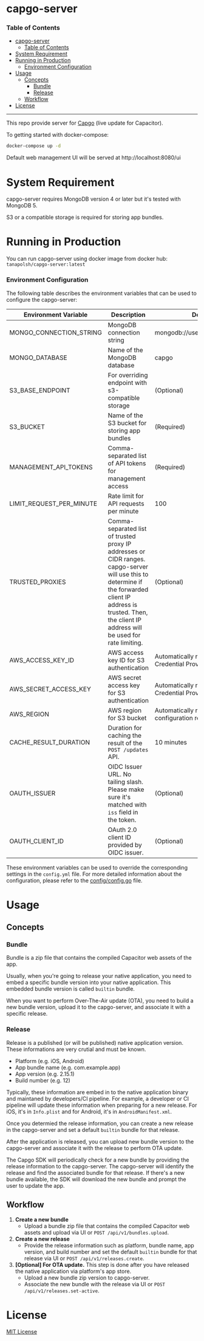 capgo-server
===

### Table of Contents

- [capgo-server](#capgo-server)
    - [Table of Contents](#table-of-contents)
- [System Requirement](#system-requirement)
- [Running in Production](#running-in-production)
    - [Environment Configuration](#environment-configuration)
- [Usage](#usage)
  - [Concepts](#concepts)
    - [Bundle](#bundle)
    - [Release](#release)
  - [Workflow](#workflow)
- [License](#license)


---

This repo provide server for [Capgo](https://capgo.app/) (live update for Capacitor).

To getting started with docker-compose:
```bash
docker-compose up -d
```
Default web management UI will be served at http://localhost:8080/ui

# System Requirement

capgo-server requires MongoDB version 4 or later but it's tested with MongoDB 5.

S3 or a compatible storage is required for storing app bundles.

# Running in Production

You can run capgo-server using docker image from docker hub: `tanapolsh/capgo-server:latest`

### Environment Configuration

The following table describes the environment variables that can be used to configure the capgo-server:

| Environment Variable     | Description                                                                                                                                                                                                           | Default Value                                                 |
| ------------------------ | --------------------------------------------------------------------------------------------------------------------------------------------------------------------------------------------------------------------- | ------------------------------------------------------------- |
| MONGO_CONNECTION_STRING  | MongoDB connection string                                                                                                                                                                                             | mongodb://user:pass@localhost:27017                           |
| MONGO_DATABASE           | Name of the MongoDB database                                                                                                                                                                                          | capgo                                                         |
| S3_BASE_ENDPOINT         | For overriding endpoint with s3-compatible storage                                                                                                                                                                    | (Optional)                                                    |
| S3_BUCKET                | Name of the S3 bucket for storing app bundles                                                                                                                                                                         | (Required)                                                    |
| MANAGEMENT_API_TOKENS    | Comma-separated list of API tokens for management access                                                                                                                                                              | (Required)                                                    |
| LIMIT_REQUEST_PER_MINUTE | Rate limit for API requests per minute                                                                                                                                                                                | 100                                                           |
| TRUSTED_PROXIES          | Comma-separated list of trusted proxy IP addresses or CIDR ranges. capgo-server will use this to determine if the forwarded client IP address is trusted. Then, the client IP address will be used for rate limiting. | (Optional)                                                    |
| AWS_ACCESS_KEY_ID        | AWS access key ID for S3 authentication                                                                                                                                                                               | Automatically resolve using AWS SDK Credential Provider Chain |
| AWS_SECRET_ACCESS_KEY    | AWS secret access key for S3 authentication                                                                                                                                                                           | Automatically resolve using AWS SDK Credential Provider Chain |
| AWS_REGION               | AWS region for S3 bucket                                                                                                                                                                                              | Automatically resolve using AWS SDK configuration resolution. |
| CACHE_RESULT_DURATION    | Duration for caching the result of the `POST /updates` API.                                                                                                                                                           | 10 minutes                                                    |
| OAUTH_ISSUER             | OIDC Issuer URL. No tailing slash. Please make sure it's matched with `iss` field in the token.                                                                                                                       | (Optional)                                                    |
| OAUTH_CLIENT_ID          | OAuth 2.0 client ID provided by OIDC issuer.                                                                                                                                                                          | (Optional)                                                    |

These environment variables can be used to override the corresponding settings in the `config.yml` file. For more detailed information about the configuration, please refer to the [config/config.go](./config/config.go) file.

# Usage

## Concepts

### Bundle
Bundle is a zip file that contains the compiled Capacitor web assets of the app. 

Usually, when you're going to release your native application, you need to embed a specific bundle version into your native application. This embedded bundle version is called `builtin` bundle.

When you want to perform Over-The-Air update (OTA), you need to build a new bundle version, upload it to the capgo-server, and associate it with a specific release.

### Release
Release is a published (or will be published) native application version. These informations are very crutial and must be known.
- Platform (e.g. iOS, Android)
- App bundle name (e.g. com.example.app)
- App version (e.g. 2.15.1)
- Build number (e.g. 12)

Typically, these information are embed in to the native application binary and maintaned by developers/CI pipeline. For example, a developer or CI pipeline will update these information when preparing for a new release. For iOS, it's in `Info.plist` and for Android, it's in `AndroidManifest.xml`.

Once you determied the release information, you can create a new release in the capgo-server and set a default `builtin` bundle for that release.

After the application is released, you can upload new bundle version to the capgo-server and associate it with the release to perform OTA update.

The Capgo SDK will periodically check for a new bundle by providing the release information to the capgo-server. The capgo-server will identify the release and find the associated bundle for that release. If there's a new bundle available, the SDK will download the new bundle and prompt the user to update the app.

## Workflow

1. **Create a new bundle**
   - Upload a bundle zip file that contains the compiled Capacitor web assets and upload via UI or `POST /api/v1/bundles.upload`.
2. **Create a new release**
   - Provide the release information such as platform, bundle name, app version, and build number and set the default `builtin` bundle for that release via UI or `POST /api/v1/releases.create`.
3. **[Optional] For OTA update.** This step is done after you have released the native application via platform's app store.
   - Upload a new bundle zip version to capgo-server.
   - Associate the new bundle with the release via UI or `POST /api/v1/releases.set-active`.


# License

[MIT License](LICENSE.md)
